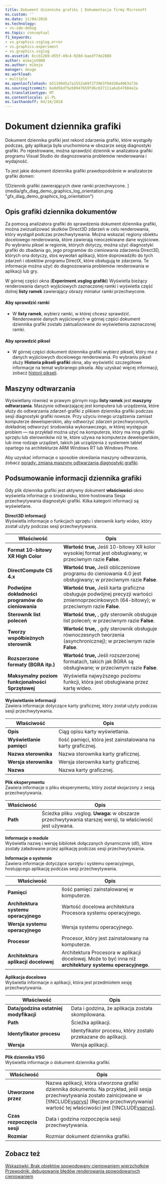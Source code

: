 ```yaml
---
title: Dokument dziennika grafiki | Dokumentacja firmy Microsoft
ms.custom: ''
ms.date: 11/04/2016
ms.technology:
- vs-ide-debug
ms.topic: conceptual
f1_keywords:
- vs.graphics.vsglog.error
- vs.graphics.experiment
- vs.graphics.vsglog
ms.assetid: 6ccb1269-d55f-49c4-920d-baedf7de2888
author: mikejo5000
ms.author: mikejo
manager: douge
ms.workload:
- multiple
ms.openlocfilehash: b5119045a7a1552a89f273963f94d30a4063e73b
ms.sourcegitcommit: 6a9d5bd75e50947659fd6c837111a6a547884e2a
ms.translationtype: MT
ms.contentlocale: pl-PL
ms.lasthandoff: 04/16/2018
---
```

# <a name="graphics-log-document"></a>Dokument dziennika grafiki
Dokument dziennika grafiki jest rekord zdarzenia grafiki, które wystąpiły podczas, gdy aplikacja była uruchomiona w obszarze sesję diagnostyki grafiki. Po rejestrowane, można sprawdzić dziennik w analizatora grafiki programu Visual Studio do diagnozowania problemów renderowania i wydajność.  
  
 To jest jakie dokument dziennika grafiki prawdopodobnie w analizatorze grafiki domen:  
  
 ![Dziennik grafiki zawierających dwie ramki przechwycone. ] (media/gfx_diag_demo_graphics_log_orientation.png "gfx_diag_demo_graphics_log_orientation")  
  
## <a name="understanding-graphics-log-documents"></a>Opis grafiki dziennika dokumentów  
 Za pomocą analizatora grafiki do sprawdzenia dokument dziennika grafiki, można zwizualizować skutków Direct3D zdarzeń w celu renderowania, który wystąpił podczas przechwytywania. Można wskazać regiony obiektu docelowego renderowania, które zawierają nieoczekiwane dane wyjściowe. Po wybraniu piksel w regionie, których dotyczy, można użyć diagnostyki grafiki do zbadania go, jego programów do cieniowania zdarzenia Direct3D, których ona dotyczy, stos wywołań aplikacji, które doprowadziło do tych zdarzeń i obiektów programu DirectX, które obsługują te zdarzenia. Te informacje można użyć do diagnozowania problemów renderowania w aplikacji lub gry.  
  
 W górnej części okna (**Experiment.vsglog grafiki**) Wyświetla bieżący renderowania danych wyjściowych zaznaczonej ramki i wyświetla część dolnej **listy ramek** zawierający obrazy miniatur ramki przechwycone.  
  
#### <a name="to-inspect-a-frame"></a>Aby sprawdzić ramki  
  
-   W **listy ramek**, wybierz ramki, w której chcesz sprawdzić. Renderowanie danych wyjściowych w górnej części dokument dziennika grafiki zostało zaktualizowane do wyświetlenia zaznaczonej ramki.  
  
#### <a name="to-inspect-a-pixel"></a>Aby sprawdzić piksel  
  
-   W górnej części dokument dziennika grafiki wybierz pikseli, który ma z danych wyjściowych docelowego renderowania. Po wybraniu piksel służy **Historia pikseli grafiki** okna, aby wyświetlić szczegółowe informacje na temat wybranego piksela. Aby uzyskać więcej informacji, zobacz [historii pikseli](graphics-pixel-history.md).  
  
## <a name="playback-machine"></a>Maszyny odtwarzania  
 Wyświetlany również w prawym górnym rogu **listy ramek** jest **maszyny odtwarzania**. Maszynie odtwarzającej jest komputera lub urządzenia, które służy do odtwarzania zdarzeń grafiki z plikiem dziennika grafiki podczas sesji diagnostyki grafiki nowsze. Przy użyciu innego urządzenia zamiast komputerze deweloperskim, aby odtworzyć zdarzeń przechwyconych, dokładniej odtworzyć środowiska wykonawczego, w której występuje problem — na przykład można użyć na komputerze, który ma inną grafiki sprzętu lub sterowników niż te, które używa na komputerze deweloperskim, lub inne rodzaje urządzeń, takich jak urządzenia z systemem tablet opartego na architekturze ARM Windows RT lub Windows Phone.  
  
 Aby uzyskać informacje o sposobie określania maszyny odtwarzania, zobacz [porady: zmiana maszyny odtwarzania diagnostyki grafiki](how-to-change-the-graphics-diagnostics-playback-machine.md).  
  
## <a name="graphics-log-summary-information"></a>Podsumowanie informacji dziennika grafiki  
 Gdy plik dziennika grafiki jest aktywny dokument **właściwości** okno wyświetla informacje o środowisku, które hostowana Sesja przechwytywania diagnostyki grafiki. Kilka kategorii informacji są wyświetlane.  
  
 **Direct3D informacji**  
 Wyświetla informacje o funkcjach sprzętu i sterownik karty wideo, który został użyty podczas sesji przechwytywania.  
  
|Właściwość|Opis|  
|--------------|-----------------|  
|**Format 10-bitowy XR High Color**|**Wartość true,** Jeśli 10-bitowy XR kolor wysokiej format jest obsługiwany; w przeciwnym razie **False**.|  
|**DirectCompute CS 4.x**|**Wartość true,** Jeśli obliczeniowe programu do cieniowania 4.0 jest obsługiwany; w przeciwnym razie **False**.|  
|**Podwójne dokładności programów do cieniowania**|**Wartość true,** Jeśli karta graficzna obsługuje podwójnej precyzji wartości zmiennoprzecinkowych (64-bitowy); w przeciwnym razie **False**.|  
|**Sterownik list poleceń**|**Wartość true,** , gdy sterownik obsługuje list poleceń; w przeciwnym razie **False**.|  
|**Tworzy współbieżnych sterownik**|**Wartość true,** , gdy sterownik obsługuje równoczesnych tworzenia (asynchronicznej); w przeciwnym razie **False**.|  
|**Rozszerzone formaty (BGRA itp.)**|**Wartość true,** Jeśli rozszerzonej formatach, takich jak BGRA są obsługiwane; w przeciwnym razie **False**.|  
|**Maksymalny poziom funkcjonalności Sprzętowej**|Wyświetla najwyższego poziomu funkcji, która jest obsługiwana przez kartę wideo.|  
  
 **Wyświetlanie informacji**  
 Zawiera informacje dotyczące karty graficznej, który został użyty podczas sesji przechwytywania.  
  
|Właściwość|Opis|  
|--------------|-----------------|  
|**Opis**|Ciąg opisu karty wyświetlania.|  
|**Wyświetlanie pamięci**|Ilość pamięci, która jest zainstalowana na karty graficznej.|  
|**Nazwa sterownika**|Nazwa sterownika karty graficznej.|  
|**Wersja sterownika**|Wersja sterownika karty graficznej.|  
|**Nazwa**|Nazwa karty graficznej.|  
  
 **Plik eksperymentu**  
 Zawiera informacje o pliku eksperymentu, który został skojarzony z sesją przechwytywania.  
  
|Właściwość|Opis|  
|--------------|-----------------|  
|**Path**|Ścieżka pliku .vsglog. **Uwaga:** w obszarze przechwytywania starszej wersji, ta właściwość jest używana.|  
  
 **Informacje o module**  
 Wyświetla nazwę i wersję bibliotek dołączanych dynamicznie (dll), które zostały załadowane przez aplikację podczas sesji przechwytywania.  
  
 **Informacje o systemie**  
 Zawiera informacje dotyczące sprzętu i systemu operacyjnego, hostującego aplikację podczas sesji przechwytywania.  
  
|Właściwość|Opis|  
|--------------|-----------------|  
|**Pamięci**|Ilość pamięci zainstalowanej w komputerze.|  
|**Architektura systemu operacyjnego**|Wartość docelowa architektura Procesora systemu operacyjnego.|  
|**Wersja systemu operacyjnego**|Wersja systemu operacyjnego.|  
|**Procesor**|Procesor, który jest zainstalowany na komputerze.|  
|**Architektura aplikacji docelowej**|Architektura Procesora w aplikacji docelowej. Może to być inna niż **architektury systemu operacyjnego**.|  
  
 **Aplikacja docelowa**  
 Wyświetla informacje o aplikacji, która jest przedmiotem sesję przechwytywania.  
  
|Właściwość|Opis|  
|--------------|-----------------|  
|**Data/godzina ostatniej modyfikacji**|Data i godzina, że aplikacja została skompilowana.|  
|**Path**|Ścieżka aplikacji.|  
|**Identyfikator procesu**|Identyfikator procesu, który zostało przekazane do aplikacji.|  
|**Wersja**|Wersja aplikacji.|  
  
 **Plik dziennika VSG**  
 Wyświetla informacje o dokument dziennika grafiki.  
  
|Właściwość|Opis|  
|--------------|-----------------|  
|**Utworzone przez**|Nazwa aplikacji, która utworzona grafiki dziennika dokumentu. Na przykład, jeśli sesja przechwytywania zostało zainicjowane w [!INCLUDE[vsprvs](../../code-quality/includes/vsprvs_md.md)] (Ręczne przechwytywania) wartość tej właściwości jest [!INCLUDE[vsprvs](../../code-quality/includes/vsprvs_md.md)].|  
|**Czas rozpoczęcia sesji**|Data i godzina rozpoczęcia sesji przechwytywania.|  
|**Rozmiar**|Rozmiar dokument dziennika grafiki.|  
  
## <a name="see-also"></a>Zobacz też  
 [Wskazówki: Brak obiektów spowodowany cieniowaniem wierzchołków](walkthrough-missing-objects-due-to-vertex-shading.md)   
 [Przewodnik: debugowanie błędów renderowania spowodowanych cieniowaniem](walkthrough-debugging-rendering-errors-due-to-shading.md)